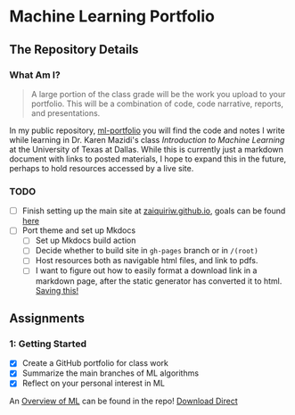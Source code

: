 # Machine Learning Portfolio
## The Repository Details
### What Am I?
> A large portion of the class grade will be the work you upload to your portfolio. This will be a  combination of code, code narrative, reports, and presentations.

In my public repository, [ml-portfolio](https://github.com/zaiquiriw/ml-portfolio) you will find the code and notes I write while learning in Dr. Karen Mazidi's class *Introduction to Machine Learning*  at the University of Texas at Dallas. While this is currently just a markdown document with links to posted materials, I hope to expand this in the future, perhaps to hold resources accessed by a live site.

### TODO
- [ ] Finish setting up the main site at [zaiquiriw.github.io](zaiquiriw.github.io), goals can be found [here](https://github.com/zaiquiriw/zaiquiriw.github.io) 
- [ ] Port theme and set up Mkdocs
	- [ ] Set up Mkdocs build action
	- [ ] Decide whether to build site in `gh-pages` branch or in `/(root)`
	- [ ] Host resources both as navigable html files, and link to pdfs.
	- [ ] I want to figure out how to easily format a download link in a markdown page, after the static generator has converted it to html. [Saving this!](https://downgit.github.io/#/home)

## Assignments
### 1: Getting Started
- [x] Create a GitHub portfolio for class work
- [x] Summarize the main branches of ML algorithms
- [x] Reflect on your personal interest in ML

An [Overview of ML](/overview-ml.pdf) can be found in the repo! [Download Direct](https://raw.githubusercontent.com/zaiquiriw/zaiquiriw.github.io/main/docs/ml-notes/ml-chapter-1.md)